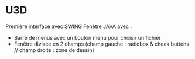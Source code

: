 # U3D
Première interface avec SWING
Fenêtre JAVA avec :
 - Barre de menus avec un bouton menu pour choisir un fichier
 - Fenêtre divisée en 2 champs (champ gauche : radiobox & check buttons   //    champ droite : zone de dessin)
